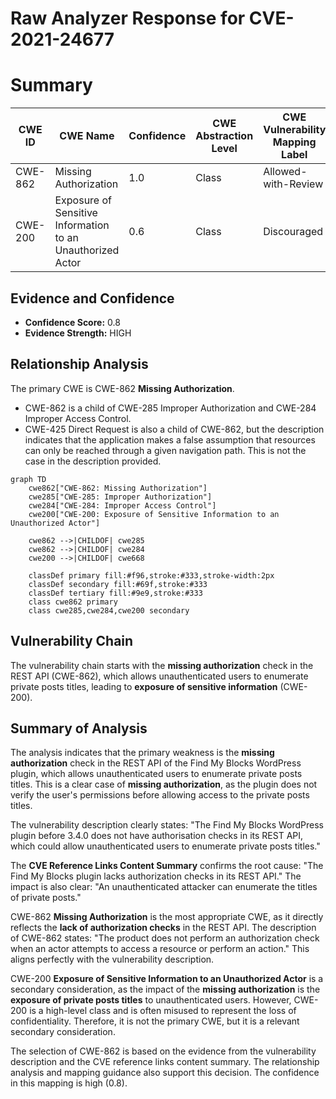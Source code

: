 # Raw Analyzer Response for CVE-2021-24677

# Summary
| CWE ID | CWE Name | Confidence | CWE Abstraction Level | CWE Vulnerability Mapping Label | CWE-Vulnerability Mapping Notes |
|---|---|---|---|---|---|
| CWE-862 | Missing Authorization | 1.0 | Class | Allowed-with-Review | Primary CWE |
| CWE-200 | Exposure of Sensitive Information to an Unauthorized Actor | 0.6 | Class | Discouraged | Secondary Candidate |

## Evidence and Confidence

*   **Confidence Score:** 0.8
*   **Evidence Strength:** HIGH

## Relationship Analysis
The primary CWE is CWE-862 **Missing Authorization**.
  - CWE-862 is a child of CWE-285 Improper Authorization and CWE-284 Improper Access Control.
  - CWE-425 Direct Request is also a child of CWE-862, but the description indicates that the application makes a false assumption that resources can only be reached through a given navigation path. This is not the case in the description provided.

```mermaid
graph TD
    cwe862["CWE-862: Missing Authorization"]
    cwe285["CWE-285: Improper Authorization"]
    cwe284["CWE-284: Improper Access Control"]
    cwe200["CWE-200: Exposure of Sensitive Information to an Unauthorized Actor"]
    
    cwe862 -->|CHILDOF| cwe285
    cwe862 -->|CHILDOF| cwe284
    cwe200 -->|CHILDOF| cwe668
    
    classDef primary fill:#f96,stroke:#333,stroke-width:2px
    classDef secondary fill:#69f,stroke:#333
    classDef tertiary fill:#9e9,stroke:#333
    class cwe862 primary
    class cwe285,cwe284,cwe200 secondary
```

## Vulnerability Chain
The vulnerability chain starts with the **missing authorization** check in the REST API (CWE-862), which allows unauthenticated users to enumerate private posts titles, leading to **exposure of sensitive information** (CWE-200).

## Summary of Analysis
The analysis indicates that the primary weakness is the **missing authorization** check in the REST API of the Find My Blocks WordPress plugin, which allows unauthenticated users to enumerate private posts titles. This is a clear case of **missing authorization**, as the plugin does not verify the user's permissions before allowing access to the private posts titles.

The vulnerability description clearly states: "The Find My Blocks WordPress plugin before 3.4.0 does not have authorisation checks in its REST API, which could allow unauthenticated users to enumerate private posts titles."

The **CVE Reference Links Content Summary** confirms the root cause: "The Find My Blocks plugin lacks authorization checks in its REST API." The impact is also clear: "An unauthenticated attacker can enumerate the titles of private posts."

CWE-862 **Missing Authorization** is the most appropriate CWE, as it directly reflects the **lack of authorization checks** in the REST API. The description of CWE-862 states: "The product does not perform an authorization check when an actor attempts to access a resource or perform an action." This aligns perfectly with the vulnerability description.

CWE-200 **Exposure of Sensitive Information to an Unauthorized Actor** is a secondary consideration, as the impact of the **missing authorization** is the **exposure of private posts titles** to unauthenticated users. However, CWE-200 is a high-level class and is often misused to represent the loss of confidentiality. Therefore, it is not the primary CWE, but it is a relevant secondary consideration.

The selection of CWE-862 is based on the evidence from the vulnerability description and the CVE reference links content summary. The relationship analysis and mapping guidance also support this decision. The confidence in this mapping is high (0.8).